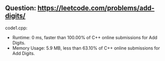 ## Question: https://leetcode.com/problems/add-digits/

code1.cpp:
* Runtime: 0 ms, faster than 100.00% of C++ online submissions for Add Digits.
* Memory Usage: 5.9 MB, less than 63.10% of C++ online submissions for Add Digits.
